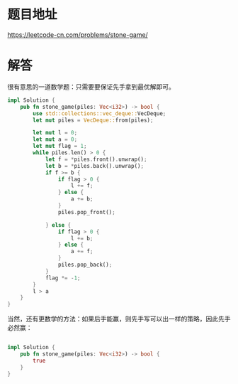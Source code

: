 # 题目地址

<https://leetcode-cn.com/problems/stone-game/>

# 解答

很有意思的一道数学题：只需要要保证先手拿到最优解即可。

```Rust
impl Solution {
    pub fn stone_game(piles: Vec<i32>) -> bool {
        use std::collections::vec_deque::VecDeque;
        let mut piles = VecDeque::from(piles);

        let mut l = 0;
        let mut a = 0;
        let mut flag = 1;
        while piles.len() > 0 {
            let f = *piles.front().unwrap();
            let b = *piles.back().unwrap();
            if f >= b {
                if flag > 0 {
                    l += f;
                } else {
                    a += b;
                }
                piles.pop_front();

            } else {
                if flag > 0 {
                    l += b;
                } else {
                    a += f;
                }
                piles.pop_back();
            }
            flag *= -1;
        }
        l > a
    }
}
```

当然，还有更数学的方法：如果后手能赢，则先手写可以出一样的策略，因此先手必然赢：

```rust

impl Solution {
    pub fn stone_game(piles: Vec<i32>) -> bool {
        true
    }
}
```
